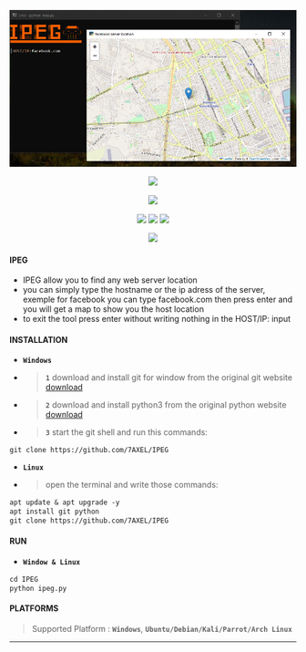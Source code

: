 <!-- SPYTROG -->
<p align='center'>
  <img src="https://github.com/7AXEL/IPEG/blob/main/img/logo.png"></img>
</p>
<p align='center'>
    <img src="https://img.shields.io/badge/IPEG-bg?style=for-the-badge;"></img>
</p>
<p align="center">
  <img src="https://img.shields.io/badge/INFORMATION GATHRING TOOL V1.0-orange?style=for-the-badge;"></img>
</p>
<p align='center'>
  <img src="https://img.shields.io/badge/Author-A.X.E.L-red?style=flat-square;"></img>
  <img src="https://img.shields.io/badge/Open Source-Yes-magenta?style=flat-square;"></img>
  <img src="https://img.shields.io/badge/Written In-PYTHON-cyan?style=flat-square;"></img>
</p>
<p align='center'>
    <img src="https://img.shields.io/badge/DISCLAIMER-purple?style=for-the-badge;"></img>
    
#### IPEG
- IPEG allow you to find any web server location
- you can simply type the hostname or the ip adress of the server, exemple for facebook you can type facebook.com then press enter and you will get a map to show you the host location
- to exit the tool press enter without writing nothing in the HOST/IP: input
#### INSTALLATION
- **`Windows`**
- > **`1`** download and install git for window from the original git website <a href='https://gitforwindows.org/'>download</a>
- > **`2`** download and install python3 from the original python website <a href='https://python.org'>download</a>
- > **`3`** start the git shell and run this commands:
```
git clone https://github.com/7AXEL/IPEG
```
- **`Linux`**
- > open the terminal and write those commands:
```
apt update & apt upgrade -y
apt install git python
git clone https://github.com/7AXEL/IPEG
```
#### RUN
- **`Window & Linux`**
```
cd IPEG
python ipeg.py
```
#### PLATFORMS
> Supported Platform : **`Windows`**, **`Ubuntu/Debian/Kali/Parrot/Arch Linux`**<br>
<hr>
